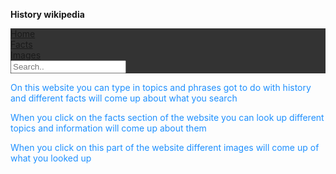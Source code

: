
   <strong>History wikipedia</strong>
  <body>
<head>
 <style>
 ul {
     list-style-type: none;
     margin: 0;
     padding: 0;
     overflow: hidden;
     background-color: #333;
 }
 
 li {
     float: left;
 }
 
 li a {
     display: block;
     color: white;
     text-align: center;
     padding: 14px 16px;
     text-decoration: none;
 }
 
 li a:hover:not(.active) {
     background-color: #111;
 }
 
 .active {
     background-color: #4CAF50;
 }
 </style>
 </head>
 <body>

 <ul>
   <li><a class="active" href="#home">Home</a></li>
   <li><a href="#facts">Facts</a></li>
   <li><a href="#images">Images</a></li>
   <input type="text" placeholder="Search..">
 </ul> 

 </body>
  <p style="color:DodgerBlue;"</p>On this website you can type in topics and phrases got to do with history and different facts will come up about what you search</p>
    
  <p style="color:DodgerBlue;"</p>When you click on the facts section of the website you can look up different topics and information will come up about them</p>
  
  <p style="color:DodgerBlue;"</p>When you click on this part of the website different images will come up of what you looked up</p>
